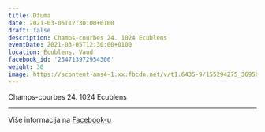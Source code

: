 ```yaml
---
title: Džuma
date: 2021-03-05T12:30:00+0100
draft: false
description: Champs-courbes 24. 1024 Ecublens
eventDate: 2021-03-05T12:30:00+0100
location: Écublens, Vaud
facebook_id: '254713972954306'
weight: 30
image: https://scontent-ams4-1.xx.fbcdn.net/v/t1.6435-9/155294275_3695079563921169_4909597834044538694_n.jpg?_nc_cat=101&ccb=1-7&_nc_sid=9e60e4&_nc_ohc=SNvKFbqFvucQ7kNvwEAgdM6&_nc_oc=Adlyer8bjL7W9Fgk09g4EceWWAWVwoylhF3BLs3W9uDUKLozOhBUX4FOIiIgwnTRwmw&_nc_zt=23&_nc_ht=scontent-ams4-1.xx&edm=ABTKTjYEAAAA&_nc_gid=nHiHhQlLHfIjxjDvyCCJkw&oh=00_AfP7OhNwh812HIi0P2wKLWb16kllZQGod9PYG7S2muwjGA&oe=686B205B
---
```


Champs-courbes 24. 1024 Ecublens

---

Više informacija na [Facebook-u](https://facebook.com/events/254713972954306)